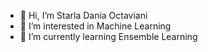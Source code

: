 - 👋 Hi, I’m Starla Dania Octaviani
- 👀 I’m interested in Machine Learning
- 🌱 I’m currently learning Ensemble Learning
